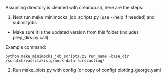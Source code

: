Assuming directory is cleaned with cleanup.sh, here are the steps:

1. Next run make_minimocks_job_scripts.py (use --help if needed) and submit jobs
  - Make sure it is the updated version from this folder (includes prep_dirs.py call)

Example command:
```
python make_minimocks_job_scripts.py run_name -base_dir /scratch/vassilakis.g/mock-data-forecasting/
```

2. Run make_plots.py with config (or copy of config) plotting_george.yaml


